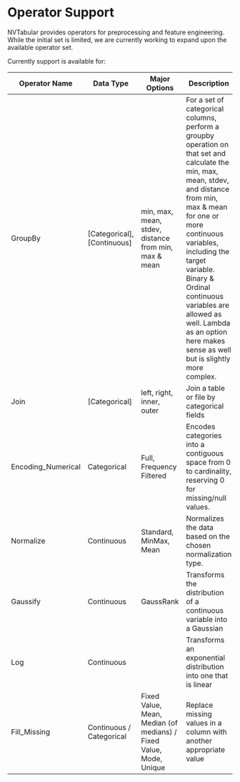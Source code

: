 Operator Support
=====================

NVTabular provides operators for preprocessing and feature engineering.  While the initial set is limited, we are currently working to expand upon the available operator set.

Currently support is available for:

| Operator Name | Data Type | Major Options | Description |
| -----------   | --------- | ------------- | ----------- |
| GroupBy       | [Categorical],[Continuous]| min, max, mean, stdev, distance from min, max & mean | For a set of categorical columns, perform a groupby operation on that set and calculate the min, max, mean, stdev, and distance from min, max & mean for one or more continuous variables, including the target variable.  Binary & Ordinal continuous variables are allowed as well.  Lambda as an option here makes sense as well but is slightly more complex.|
| Join          | [Categorical] | left, right, inner, outer | Join a table or file by categorical fields |
| Encoding_Numerical | Categorical | Full, Frequency Filtered | Encodes categories into a contiguous space from 0 to cardinality, reserving 0 for missing/null values.|
| Normalize | Continuous | Standard, MinMax, Mean | Normalizes the data based on the chosen normalization type. |
| Gaussify | Continuous | GaussRank | Transforms the distribution of a continuous variable into a Gaussian |
| Log | Continuous | | Transforms an exponential distribution into one that is linear |
| Fill_Missing | Continuous / Categorical | Fixed Value, Mean, Median (of medians) / Fixed Value, Mode, Unique | Replace missing values in a column with another appropriate value |

